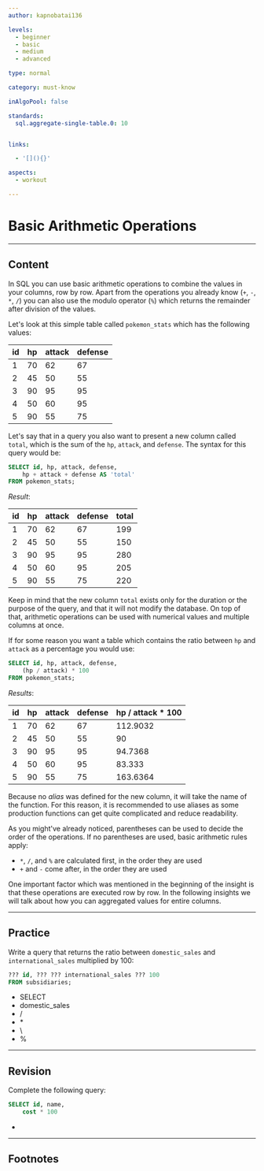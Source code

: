 ```yaml
---
author: kapnobatai136

levels:
  - beginner
  - basic
  - medium
  - advanced

type: normal

category: must-know

inAlgoPool: false

standards:
  sql.aggregate-single-table.0: 10


links:

  - '[](){}'

aspects:
  - workout

---
```


# Basic Arithmetic Operations

---
## Content

In SQL you can use basic arithmetic operations to combine the values in your columns, row by row. Apart from the operations you already know (`+`, `-`, `*`, `/`) you can also use the modulo operator (`%`) which returns the remainder after division of the values.

Let's look at this simple table called `pokemon_stats` which has the following values:

| id | hp | attack | defense |
|----|----|--------|---------|
| 1  | 70 | 62     | 67      |
| 2  | 45 | 50     | 55      |
| 3  | 90 | 95     | 95      |
| 4  | 50 | 60     | 95      |
| 5  | 90 | 55     | 75      |

Let's say that in a query you also want to present a new column called `total`, which is the sum of the `hp`, `attack`, and `defense`. The syntax for this query would be:

```sql
SELECT id, hp, attack, defense,
    hp + attack + defense AS 'total'
FROM pokemon_stats;
```

*Result*:

| id | hp | attack | defense | total |
|----|----|--------|---------|-------|
| 1  | 70 | 62     | 67      | 199   |
| 2  | 45 | 50     | 55      | 150   |
| 3  | 90 | 95     | 95      | 280   |
| 4  | 50 | 60     | 95      | 205   |
| 5  | 90 | 55     | 75      | 220   |

Keep in mind that the new column `total` exists only for the duration or the purpose of the query, and that it will not modify the database. On top of that, arithmetic operations can be used with numerical values and multiple columns at once.

If for some reason you want a table which contains the ratio between `hp` and `attack` as a percentage you would use:

```sql
SELECT id, hp, attack, defense,
    (hp / attack) * 100
FROM pokemon_stats;
```

*Results*:

| id | hp | attack | defense | hp / attack * 100 |
|----|----|--------|---------|-------------------|
| 1  | 70 | 62     | 67      | 112.9032          |
| 2  | 45 | 50     | 55      | 90                |
| 3  | 90 | 95     | 95      | 94.7368           |
| 4  | 50 | 60     | 95      | 83.333            |
| 5  | 90 | 55     | 75      | 163.6364          |

Because no *alias* was defined for the new column, it will take the name of the function. For this reason, it is recommended to use aliases as some production functions can get quite complicated and reduce readability.

As you might've already noticed, parentheses can be used to decide the order of the operations. If no parentheses are used, basic arithmetic rules apply:

- `*`, `/`, and `%` are calculated first, in the order they are used
- `+` and `-` come after, in the order they are used

One important factor which was mentioned in the beginning of the insight is that these operations are executed row by row. In the following insights we will talk about how you can aggregated values for entire columns. 

---
## Practice

Write a query that returns the ratio between `domestic_sales` and `international_sales` multiplied by 100:

```sql
??? id, ??? ??? international_sales ??? 100
FROM subsidiaries;
```

* SELECT
* domestic_sales
* /
* \*
* \
* %

---
## Revision

Complete the following query:

```sql
SELECT id, name,
    cost * 100
```

*

---
## Footnotes
